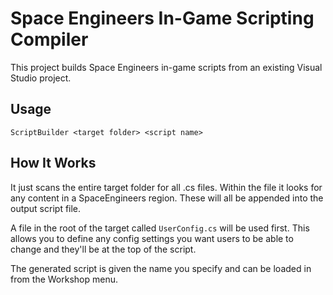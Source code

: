 # Space Engineers In-Game Scripting Compiler

This project builds Space Engineers in-game scripts from an existing Visual Studio project.

## Usage

``ScriptBuilder <target folder> <script name>``

## How It Works

It just scans the entire target folder for all .cs files. Within the file it looks for any content in a SpaceEngineers region. These will all be appended into the output script file.

A file in the root of the target called ``UserConfig.cs`` will be used first. This allows you to define any config settings you want users to be able to change and they'll be at the top of the script.

The generated script is given the name you specify and can be loaded in from the Workshop menu.
